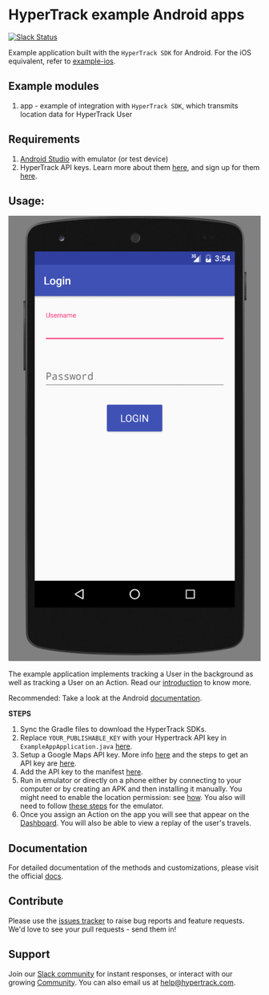 # HyperTrack example Android apps
[![Slack Status](http://slack.hypertrack.com/badge.svg)](http://slack.hypertrack.com)

Example application built with the `HyperTrack SDK` for Android. For the iOS equivalent, refer to [example-ios](https://github.com/hypertrack/example-ios).

## Example modules
1. app - example of integration with `HyperTrack SDK`, which transmits location data for HyperTrack User

## Requirements
1. [Android Studio](https://developer.android.com/studio/index.html) with emulator (or test device)
2. HyperTrack API keys. Learn more about them [here](https://docs.hypertrack.com/v3/gettingstarted/authentication.html), and sign up for them [here](https://dashboard.hypertrack.com/signup).

## Usage:
![Driver example](readme-imgs/driver.gif)

The example application implements tracking a User in the background as well as tracking a User on an Action. Read our [introduction](https://docs.hypertrack.com/) to know more.

Recommended: Take a look at the Android [documentation](https://docs.hypertrack.com/v3/sdks/android/installing.html).

**STEPS**

1. Sync the Gradle files to download the HyperTrack SDKs.
2. Replace `YOUR_PUBLISHABLE_KEY` with your Hypertrack API key in `ExampleAppApplication.java` [here](https://github.com/hypertrack/example-android/blob/master/app/src/main/java/com/hypertrack/example_android/ExampleAppApplication.java#L19).
3. Setup a Google Maps API key. More info [here](https://developers.google.com/maps/documentation/android-api/start) and the steps to get an API key are [here](https://developers.google.com/maps/documentation/android-api/start#step_4_get_a_google_maps_api_key).
4. Add the API key to the manifest [here](https://github.com/hypertrack/example-android/blob/master/app/src/main/AndroidManifest.xml#L46).
5. Run in emulator or directly on a phone either by connecting to your computer or by creating an APK and then installing it manually. You might need to enable the location permission: see [how](readme-imgs/location.gif). You also will need to follow [these steps](https://developer.android.com/studio/run/emulator.html#extended) for the emulator.
6. Once you assign an Action on the app you will see that appear on the [Dashboard](https://dashboard.hypertrack.com/live/actions). You will also be able to view a replay of the user's travels.

## Documentation
For detailed documentation of the methods and customizations, please visit the official [docs](https://docs.hypertrack.com/).

## Contribute
Please use the [issues tracker](https://github.com/hypertrack/example-android/issues) to raise bug reports and feature requests. We'd love to see your pull requests - send them in!

## Support
Join our [Slack community](http://slack.hypertrack.com) for instant responses, or interact with our growing [Community](https://community.hypertrack.com). You can also email us at help@hypertrack.com.
